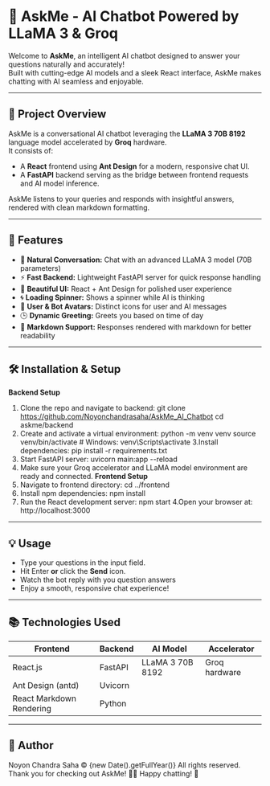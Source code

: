 # 🤖 AskMe - AI Chatbot Powered by LLaMA 3 & Groq

Welcome to **AskMe**, an intelligent AI chatbot designed to answer your questions naturally and accurately!  
Built with cutting-edge AI models and a sleek React interface, AskMe makes chatting with AI seamless and enjoyable.

---

## 🚀 Project Overview

AskMe is a conversational AI chatbot leveraging the **LLaMA 3 70B 8192** language model accelerated by **Groq** hardware.  
It consists of:

- A **React** frontend using **Ant Design** for a modern, responsive chat UI.  
- A **FastAPI** backend serving as the bridge between frontend requests and AI model inference.  

AskMe listens to your queries and responds with insightful answers, rendered with clean markdown formatting.

---

## 🌟 Features

- 💬 **Natural Conversation:** Chat with an advanced LLaMA 3 model (70B parameters)  
- ⚡ **Fast Backend:** Lightweight FastAPI server for quick response handling  
- 🎨 **Beautiful UI:** React + Ant Design for polished user experience  
- 🌀 **Loading Spinner:** Shows a spinner while AI is thinking  
- 👤 **User & Bot Avatars:** Distinct icons for user and AI messages  
- 🕒 **Dynamic Greeting:** Greets you based on time of day  
- 📜 **Markdown Support:** Responses rendered with markdown for better readability  
---

## 🛠️ Installation & Setup
**Backend Setup**
1. Clone the repo and navigate to backend:
git clone https://github.com/Noyonchandrasaha/AskMe_AI_Chatbot
cd askme/backend
2. Create and activate a virtual environment:
python -m venv venv
source venv/bin/activate      # Windows: venv\Scripts\activate
3.Install dependencies:
pip install -r requirements.txt
4. Start FastAPI server:
uvicorn main:app --reload
5. Make sure your Groq accelerator and LLaMA model environment are ready and connected.
**Frontend Setup**
1. Navigate to frontend directory:
cd ../frontend
2. Install npm dependencies:
npm install
3. Run the React development server:
npm start
4.Open your browser at:
http://localhost:3000
---
## 💡 Usage
- Type your questions in the input field.
- Hit Enter **or** click the **Send** icon.
- Watch the bot reply with you question answers
- Enjoy a smooth, responsive chat experience!
---
## 📚 Technologies Used
| Frontend                 | Backend | AI Model         | Accelerator   |
| ------------------------ | ------- | ---------------- | ------------- |
| React.js                 | FastAPI | LLaMA 3 70B 8192 | Groq hardware |
| Ant Design (antd)        | Uvicorn |                  |               |
| React Markdown Rendering | Python  |                  |               |
---
## 🙋 Author
Noyon Chandra Saha
© {new Date().getFullYear()} All rights reserved.
Thank you for checking out AskMe! 💬✨
Happy chatting! 🎉
